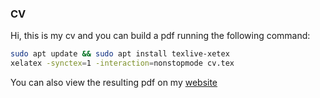 ### CV

Hi, this is my cv and you can build a pdf running the following command:

```bash
sudo apt update && sudo apt install texlive-xetex
xelatex -synctex=1 -interaction=nonstopmode cv.tex
```

You can also view the resulting pdf on my [website](https://mauri870.github.io)
